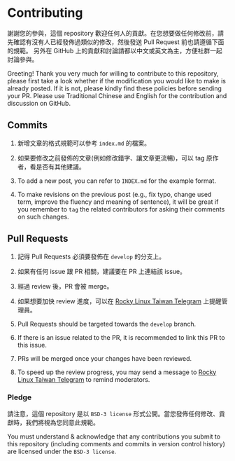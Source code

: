 # Contributing

謝謝您的參與，這個 repository 歡迎任何人的貢獻。在您想要做任何修改前，請先確認有沒有人已經發佈過類似的修改，然後發送 Pull Request 前也請遵循下面的規範。
另外在 GitHub 上的貢獻和討論請都以中文或英文為主，方便社群一起討論參與。

Greeting! Thank you very much for willing to contribute to this repository, please first take a look whether if the modification you would like to make is already posted. If it is not, please kindly find these policies before sending your PR.
Please use Traditional Chinese and English for the contribution and discussion on GitHub.

## Commits

1. 新增文章的格式規範可以參考 `index.md` 的檔案。
2. 如果要修改之前發佈的文章(例如修改錯字、讓文章更流暢)，可以 tag 原作者，看是否有其他建議。

1. To add a new post, you can refer to `INDEX.md` for the example format.
2. To make revisions on the previous post (e.g., fix typo, change used term, improve the fluency and meaning of sentence), it will be great if you remember to `tag` the related contributors for asking their comments on such changes.

## Pull Requests 

1. 記得 Pull Requests 必須要發佈在 `develop` 的分支上。
2. 如果有任何 issue 跟 PR 相關，建議要在 PR 上連結該 issue。
3. 經過 review 後，PR 會被 merge。
4. 如果想要加快 review 進度，可以在 [Rocky Linux Taiwan Telegram](https://t.me/rockylinuxtw) 上提醒管理員。

1. Pull Requests should be targeted towards the `develop` branch.
2. If there is an issue related to the PR, it is recommended to link this PR to this issue.
3. PRs will be merged once your changes have been reviewed.
4. To speed up the review progress, you may send a message to [Rocky Linux Taiwan Telegram](https://t.me/rockylinuxtw) to remind moderators.

### Pledge

請注意，這個 repository 是以 `BSD-3 license` 形式公開。當您發佈任何修改、貢獻時，我們將視為您同意此規範。

You must understand & acknowledge that any contributions you submit to this repository (including comments and commits in version control history) are licensed under the `BSD-3 license`. 

